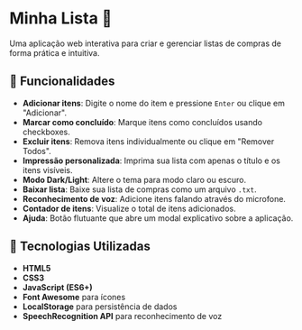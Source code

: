 # Minha Lista 🛒

Uma aplicação web interativa para criar e gerenciar listas de compras de forma prática e intuitiva.

## 🚀 Funcionalidades

- **Adicionar itens**: Digite o nome do item e pressione `Enter` ou clique em "Adicionar".
- **Marcar como concluído**: Marque itens como concluídos usando checkboxes.
- **Excluir itens**: Remova itens individualmente ou clique em "Remover Todos".
- **Impressão personalizada**: Imprima sua lista com apenas o título e os itens visíveis.
- **Modo Dark/Light**: Altere o tema para modo claro ou escuro.
- **Baixar lista**: Baixe sua lista de compras como um arquivo `.txt`.
- **Reconhecimento de voz**: Adicione itens falando através do microfone.
- **Contador de itens**: Visualize o total de itens adicionados.
- **Ajuda**: Botão flutuante que abre um modal explicativo sobre a aplicação.

## 🎨 Tecnologias Utilizadas

- **HTML5**
- **CSS3**
- **JavaScript (ES6+)**
- **Font Awesome** para ícones
- **LocalStorage** para persistência de dados
- **SpeechRecognition API** para reconhecimento de voz
